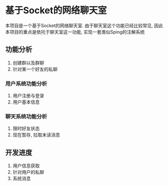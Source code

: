 基于Socket的网络聊天室
===========================

本项目是一个基于Socket的网络聊天室. 由于聊天室这个功能已经比较常见, 因此本项目的重点是依托于聊天室这一功能, 实现一套类似Sping的注解系统


功能分析
-----------
1. 创建群以及群聊
2. 针对某一个好友的私聊

### 用户系统功能分析

1. 用户注册与登录
2. 用户基本信息

### 聊天系统功能分析

1. 限时好友状态
2. 现在暂存, 拉取未读消息


开发进度
-------------

1. 用户信息获取
2. 针对用户的私聊
3. 系统消息